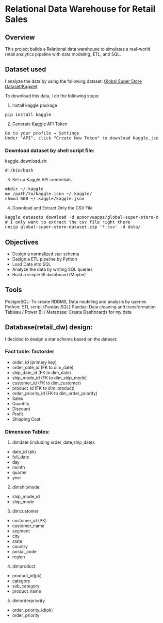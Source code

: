 # Relational Data Warehouse for Retail Sales
## Overview
This project builds a Relational data warehouse to simulates a real-world retail analytics pipeline with data modeling, ETL, and SQL.


## Dataset used
I analyze the data by using the following dataset:
[Global Super Store Dataset(Kaggle)](https://www.kaggle.com/datasets/apoorvaappz/global-super-store-dataset)

To download this data, I do the following steps:
1. Install kaggle package
<pre>pip install kaggle</pre>

2. Generate [Kaggle](kaggle.com) API Token
<pre>Go to your profile → Settings
Under "API", click "Create New Token" to download kaggle.json</pre>

### Download dataset by shell script file:
kaggle_download.sh:
<pre>#!/bin/bash</pre>
3. Set up Kaggle API credentials
<pre>mkdir ~/.kaggle 
mv /path/to/kaggle.json ~/.kaggle/
chmod 600 ~/.kaggle/kaggle.json</pre>
4. Download and Extract Only the CSV File
<pre>kaggle datasets download -d apoorvaappz/global-super-store-dataset
# I only want to extract the csv file right there
unzip global-super-store-dataset.zip '*.csv' -d data/</pre>

## Objectives
- Design a normalized star schema
- Design a ETL pipeline by Python
- Load Data into SQL
- Analyze the data by writing SQL queries
- Build a simple BI dashboard (Maybe)

## Tools
PostgreSQL: To create RDBMS, Data modeling and analysis by queries
Python: ETL script (Pandas,SQL)
Pandas: Data cleaning and transformation
Tableau / Power BI / Metabase: Create Dashboards for my data

## Database(retail_dw) design:
I decided to design a star schema based on the dataset:

### Fact table: factorder
- order_id (primary key)
- order_date_id (FK to dim_date)
- ship_date_id (FK to dim_date)
- ship_mode_id (FK to dim_ship_mode)
- customer_id (FK to dim_customer)
- product_id (FK to dim_product)
- order_priority_id (FK to dim_order_priority)
-  Sales
- Quantity
- Discount
- Profit
- Shipping Cost

### Dimension Tables:

1. dimdate (including order_date,ship_date):
- date_id (pk)
- full_date
- day
- month
- quarter
- year

2. dimshipmode
- ship_mode_id
- ship_mode

3. dimcustomer
- customer_id (PK)
- customer_name
- segment
- city
- state
- country
- postal_code
- region

4. dimproduct
- product_id(pk)
- category
- sub_category
- product_name

5. dimorderpriority
- order_priority_id(pk)
- order_priority

